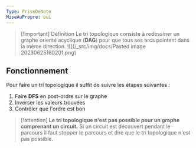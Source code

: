 ```yaml
---
Type: PriseDeNote
MiseAuPropre: oui
---
```


>[!important] Définition
>Le tri topologique consiste à redessiner un graphe orienté acyclique (**DAG**) pour que tous ses arcs pointent dans la même direction.
![](/_src/img/docs/Pasted image 20230625160201.png)

## Fonctionnement
Pour faire un tri topologique il suffit de suivre les étapes suivantes : 
1. Faire **DFS** en post-ordre sur le graphe
2. Inverser les valeurs trouvées
3. Contrôler que l'ordre est bon

>[!attention]
>**Le tri topologique n'est pas possible pour un graphe comprenant un circuit.** Si un circuit est découvert pendant le parcours il faut stopper le parcours et dire que le tri topologique n'est pas possible.

